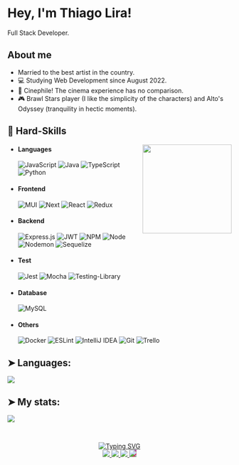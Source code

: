 # Hey, I'm Thiago Lira!

Full Stack Developer.

<!-- I am currently studying Web Development at [Trybe](https://www.betrybe.com). -->
## About me
  
  - Married to the best artist in the country.
  - 💻 Studying Web Development since August 2022.
  - 🎥 Cinephile! The cinema experience has no comparison.
  - 🎮 Brawl Stars player (I like the simplicity of the characters) and Alto's Odyssey (tranquility in hectic moments).

## 🔭 Hard-Skills
<div align="center">
  <img align="right" src="https://octodex.github.com/images/spidertocat.png" height="200px" />
</div>
<!-- https://octodex.github.com/ -->

  - #### Languages
    ![JavaScript](https://img.shields.io/badge/javascript-%23323330.svg?style=for-the-badge&logo=javascript&logoColor=%23F7DF1E)
    ![Java](https://img.shields.io/badge/java-%23ED8B00.svg?style=for-the-badge&logo=openjdk&logoColor=white)
    ![TypeScript](https://img.shields.io/badge/typescript-%23007ACC.svg?style=for-the-badge&logo=typescript&logoColor=white)
    ![Python](https://img.shields.io/badge/python-3670A0?style=for-the-badge&logo=python&logoColor=ffdd54)
<!--     ![C#](https://img.shields.io/badge/c%23-%23239120.svg?style=for-the-badge&logo=c-sharp&logoColor=white) -->

  - #### Frontend
    ![MUI](https://img.shields.io/badge/MUI-%230081CB.svg?style=for-the-badge&logo=mui&logoColor=white)
    ![Next](https://img.shields.io/badge/next.js-000000?style=for-the-badge&logo=nextdotjs&logoColor=white)
    ![React](https://img.shields.io/badge/React-20232A?style=for-the-badge&logo=react&logoColor=61DAFB)
    ![Redux](https://img.shields.io/badge/redux-%23593d88.svg?style=for-the-badge&logo=redux&logoColor=white)

 - #### Backend
    ![Express.js](https://img.shields.io/badge/express.js-%23404d59.svg?style=for-the-badge&logo=express&logoColor=%2361DAFB)
    ![JWT](https://img.shields.io/badge/JWT-black?style=for-the-badge&logo=JSON%20web%20tokens)
    ![NPM](https://img.shields.io/badge/NPM-%23CB3837.svg?style=for-the-badge&logo=npm&logoColor=white)
    ![Node](https://img.shields.io/badge/Node.js-339933?style=for-the-badge&logo=nodedotjs&logoColor=white)
    ![Nodemon](https://img.shields.io/badge/NODEMON-%23323330.svg?style=for-the-badge&logo=nodemon&logoColor=%BBDEAD)
    ![Sequelize](https://img.shields.io/badge/Sequelize-52B0E7?style=for-the-badge&logo=Sequelize&logoColor=white)
<!--     ![.Net](https://img.shields.io/badge/.NET-5C2D91?style=for-the-badge&logo=.net&logoColor=white) -->

 - #### Test
    ![Jest](https://img.shields.io/badge/-jest-%23C21325?style=for-the-badge&logo=jest&logoColor=white)
    ![Mocha](https://img.shields.io/badge/-mocha-%238D6748?style=for-the-badge&logo=mocha&logoColor=white)
    ![Testing-Library](https://img.shields.io/badge/-TestingLibrary-%23E33332?style=for-the-badge&logo=testing-library&logoColor=white)
    

 - #### Database
    ![MySQL](https://img.shields.io/badge/mysql-%2300f.svg?style=for-the-badge&logo=mysql&logoColor=white)
    
 - #### Others
    ![Docker](https://img.shields.io/badge/docker-%230db7ed.svg?style=for-the-badge&logo=docker&logoColor=white)
    ![ESLint](https://img.shields.io/badge/ESLint-4B3263?style=for-the-badge&logo=eslint&logoColor=white)
    ![IntelliJ IDEA](https://img.shields.io/badge/IntelliJIDEA-000000.svg?style=for-the-badge&logo=intellij-idea&logoColor=white)
    ![Git](https://img.shields.io/badge/git-%23F05033.svg?style=for-the-badge&logo=git&logoColor=white)
    ![Trello](https://img.shields.io/badge/Trello-%23026AA7.svg?style=for-the-badge&logo=Trello&logoColor=white)
    <!--  https://github.com/Ileriayo/markdown-badges#-frameworks-platforms-and-libraries -->

## ➤ Languages:
<a href="https://github.com/Thiago-sLira">
    <img align="center" src="https://github-readme-stats.anuraghazra1.vercel.app/api/top-langs/?username=Thiago-sLira&layout=compact&theme=gotham" />
</a>

## ➤ My stats:
 <a href="https://github.com/Thiago-sLira">
    <img align="center" src="https://github-readme-stats.anuraghazra1.vercel.app/api?username=Thiago-sLira&theme=gotham&show_icons=true" />
 </a>

&nbsp;

<div align="center">
  <a href="https://git.io/typing-svg">
    <img src="https://readme-typing-svg.demolab.com?font=Fira+Code&center=true&pause=1000&color=3B9176&width=435&lines=Chocolate+is+always+a+good+idea!" alt="Typing SVG" />  
  </a>
  
  <br>
  
  <a href="https://www.linkedin.com/in/thiago-slira/" target="_blank" alt="Linkedin">
      <img src="https://img.shields.io/badge/-Linkedin-1C1C1C?style=for-the-badge&logo=Linkedin&logoColor=0E76A8&link=https://www.linkedin.com/in/thiago-slira/"/>
  </a>

  <a href="mailto:thiago.slira@outlook.com" target="_blank" alt="E-mail">
      <img src="https://img.shields.io/badge/-E--mail-1C1C1C?style=for-the-badge&logo=Microsoft-Outlook&logoColor=0471C4&link=mailto:thiago.slira@outlook.com"/>
  </a>

  <a href="https://wa.me/5511984119379" target="_blank" alt="WhatsApp">
     <img src="https://img.shields.io/badge/-WhatsApp-1C1C1C?style=for-the-badge&logo=WhatsApp&logoColor=47A985&link=https://wa.me/5511984119379"/>
  </a>
  
  <a href="https://www.instagram.com/thiago.slira/" target="_blank" alt="Instagram">
      <img src="https://img.shields.io/badge/-Instagram-1C1C1C?style=for-the-badge&logo=Instagram&logoColor=3F729B&link=https://www.instagram.com/thiago.slira/" style="background: linear-gradient(135deg,   #405DE6, #5851DB, #833AB4, #C13584, #E1306C, #FD1D1D);"/>
  </a>
</div>
